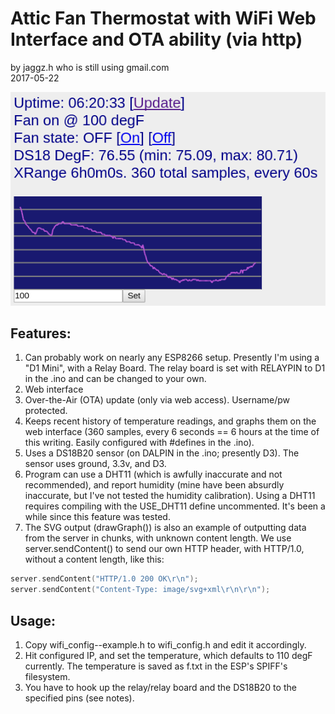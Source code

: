 # Attic Fan Thermostat with WiFi Web Interface and OTA ability (via http)

by jaggz.h who is still using gmail.com  
2017-05-22

![WiFi Thermostat Relay Controller](snapshots/webinterface.png "Web Interface (as of 2017-05-22")


## Features:
1. Can probably work on nearly any ESP8266 setup. Presently I'm using a "D1 Mini", with a Relay Board. The relay board is set with RELAYPIN to D1 in the .ino and can be changed to your own.
2. Web interface
3. Over-the-Air (OTA) update (only via web access). Username/pw protected.
4. Keeps recent history of temperature readings, and graphs them on the web interface (360 samples, every 6 seconds == 6 hours at the time of this writing. Easily configured with #defines in the .ino).
5. Uses a DS18B20 sensor (on DALPIN in the .ino; presently D3). The sensor uses ground, 3.3v, and D3.
6. Program can use a DHT11 (which is awfully inaccurate and not recommended), and report humidity (mine have been absurdly inaccurate, but I've not tested the humidity calibration). Using a DHT11 requires compiling with the USE_DHT11 define uncommented. It's been a while since this feature was tested.
7. The SVG output (drawGraph()) is also an example of outputting data from the server in chunks, with unknown content length.  We use server.sendContent() to send our own HTTP header, with HTTP/1.0, without a content length, like this:

```cpp
server.sendContent("HTTP/1.0 200 OK\r\n");
server.sendContent("Content-Type: image/svg+xml\r\n\r\n");
```

## Usage:
1. Copy wifi_config--example.h to wifi_config.h and edit it accordingly.
2. Hit configured IP, and set the temperature, which defaults to 110 degF currently. The temperature is saved as f.txt in the ESP's SPIFF's filesystem.
3. You have to hook up the relay/relay board and the DS18B20 to the specified pins (see notes).

